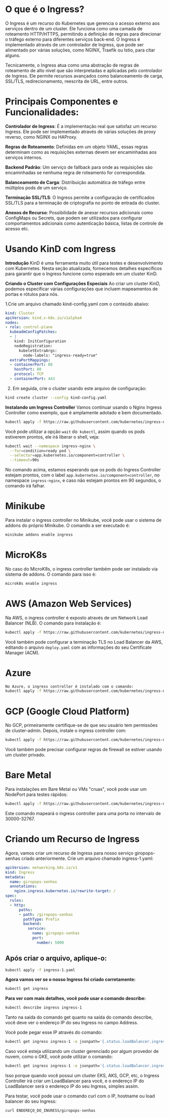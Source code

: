 # O que é o Ingress?

O Ingress é um recurso do Kubernetes que gerencia o acesso externo aos serviços dentro de um cluster. Ele funciona como uma camada de roteamento HTTP/HTTPS, permitindo a definição de regras para direcionar o tráfego externo para diferentes serviços back-end. O Ingress é implementado através de um controlador de Ingress, que pode ser alimentado por várias soluções, como NGINX, Traefik ou Istio, para citar alguns.

Tecnicamente, o Ingress atua como uma abstração de regras de roteamento de alto nível que são interpretadas e aplicadas pelo controlador de Ingress. Ele permite recursos avançados como balanceamento de carga, SSL/TLS, redirecionamento, reescrita de URL, entre outros.

# Principais Componentes e Funcionalidades:
**Controlador de Ingress**: É a implementação real que satisfaz um recurso Ingress. Ele pode ser implementado através de várias soluções de proxy reverso, como NGINX ou HAProxy.

**Regras de Roteamento**: Definidas em um objeto YAML, essas regras determinam como as requisições externas devem ser encaminhadas aos serviços internos.

**Backend Padrão**: Um serviço de fallback para onde as requisições são encaminhadas se nenhuma regra de roteamento for correspondida.

**Balanceamento de Carga**: Distribuição automática de tráfego entre múltiplos pods de um serviço.

**Terminação SSL/TLS**: O Ingress permite a configuração de certificados SSL/TLS para a terminação de criptografia no ponto de entrada do cluster.

**Anexos de Recurso**: Possibilidade de anexar recursos adicionais como ConfigMaps ou Secrets, que podem ser utilizados para configurar comportamentos adicionais como autenticação básica, listas de controle de acesso etc.

# Usando KinD com Ingress
**Introdução**
KinD é uma ferramenta muito útil para testes e desenvolvimento com Kubernetes. Nesta seção atualizada, fornecemos detalhes específicos para garantir que o Ingress funcione como esperado em um cluster KinD.

**Criando o Cluster com Configurações Especiais**
Ao criar um cluster KinD, podemos especificar várias configurações que incluem mapeamentos de portas e rótulos para nós.

1.Crie um arquivo chamado kind-config.yaml com o conteúdo abaixo:

```yaml
kind: Cluster
apiVersion: kind.x-k8s.io/v1alpha4
nodes:
- role: control-plane
  kubeadmConfigPatches:
  - |
    kind: InitConfiguration
    nodeRegistration:
      kubeletExtraArgs:
        node-labels: "ingress-ready=true"
  extraPortMappings:
  - containerPort: 80
    hostPort: 80
    protocol: TCP
  - containerPort: 443
```
2. Em seguida, crie o cluster usando este arquivo de configuração:
```sh
kind create cluster --config kind-config.yaml
```
**Instalando um Ingress Controller**
Vamos continuar usando o Nginx Ingress Controller como exemplo, que é amplamente adotado e bem documentado.

```sh
kubectl apply -f https://raw.githubusercontent.com/kubernetes/ingress-nginx/master/deploy/static/provider/kind/deploy.yaml
```
Você pode utilizar a opção `wait` do` kubectl`, assim quando os pods estiverem prontos, ele irá liberar o shell, veja:

```sh
kubectl wait --namespace ingress-nginx \
  --for=condition=ready pod \
  --selector=app.kubernetes.io/component=controller \
  --timeout=90s
```
No comando acima, estamos esperando que os pods do Ingress Controller estejam prontos, com o label `app.kubernetes.io/component=controller`, no namespace `ingress-nginx`, e caso não estejam prontos em 90 segundos, o comando irá falhar.


# Minikube
Para instalar o ingress controller no Minikube, você pode usar o sistema de addons do próprio Minikube. O comando a ser executado é:

```sh
minikube addons enable ingress
```

# MicroK8s
No caso do MicroK8s, o ingress controller também pode ser instalado via sistema de addons. O comando para isso é:
```sh
microk8s enable ingress
```

# AWS (Amazon Web Services)
Na AWS, o ingress controller é exposto através de um Network Load Balancer (NLB). O comando para instalação é:
```sh
kubectl apply -f https://raw.githubusercontent.com/kubernetes/ingress-nginx/controller-v1.8.2/deploy/static/provider/aws/deploy.yaml
```
Você também pode configurar a terminação TLS no Load Balancer da AWS, editando o arquivo `deploy.yaml` com as informações do seu Certificate Manager (ACM).

# Azure
```sh
No Azure, o ingress controller é instalado com o comando:
kubectl apply -f https://raw.githubusercontent.com/kubernetes/ingress-nginx/controller-v1.8.2/deploy/static/provider/cloud/deploy.yaml
```

# GCP (Google Cloud Platform)
No GCP, primeiramente certifique-se de que seu usuário tem permissões de cluster-admin. Depois, instale o ingress controller com:
```sh
kubectl apply -f https://raw.githubusercontent.com/kubernetes/ingress-nginx/controller-v1.8.2/deploy/static/provider/cloud/deploy.yaml
```
Você também pode precisar configurar regras de firewall se estiver usando um cluster privado.

# Bare Metal
Para instalações em Bare Metal ou VMs "cruas", você pode usar um NodePort para testes rápidos:
```sh
kubectl apply -f https://raw.githubusercontent.com/kubernetes/ingress-nginx/controller-v1.8.2/deploy/static/provider/baremetal/deploy.yaml
```
Este comando mapeará o ingress controller para uma porta no intervalo de 30000-32767.


# Criando um Recurso de Ingress
Agora, vamos criar um recurso de Ingress para nosso serviço giropops-senhas criado anteriormente. Crie um arquivo chamado ingress-1.yaml:

```yaml
apiVersion: networking.k8s.io/v1
kind: Ingress
metadata:
  name: giropops-senhas
  annotations:
    nginx.ingress.kubernetes.io/rewrite-target: /
spec:
  rules:
  - http:
      paths:
      - path: /giropops-senhas
        pathType: Prefix
        backend:
          service: 
            name: giropops-senhas
            port:
              number: 5000
```

## Após criar o arquivo, aplique-o:
```sh
kubectl apply -f ingress-1.yaml
```
**Agora vamos ver se o nosso Ingress foi criado corretamente:**
```sh
kubectl get ingress
```
**Para ver com mais detalhes, você pode usar o comando describe:**
```sh
kubectl describe ingress ingress-1
```
Tanto na saída do comando get quanto na saída do comando describe, você deve ver o endereço IP do seu Ingress no campo Address.

Você pode pegar esse IP através do comando:
```sh
kubectl get ingress ingress-1 -o jsonpath='{.status.loadBalancer.ingress[0].hostname}'
```
Caso você esteja utilizando um cluster gerenciado por algum provedor de nuvem, como o GKE, você pode utilizar o comando:
```sh
kubectl get ingress ingress-1 -o jsonpath='{.status.loadBalancer.ingress[0].ip}'
```
Isso porque quando você possui um cluster EKS, AKS, GCP, etc, o Ingress Controller irá criar um LoadBalancer para você, e o endereço IP do LoadBalancer será o endereço IP do seu Ingress, simples assim.

Para testar, você pode usar o comando curl com o IP, hostname ou load balancer do seu Ingress:
```sh
curl ENDEREÇO_DO_INGRESS/giropops-senhas
```

